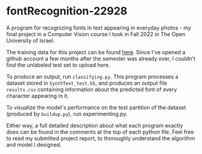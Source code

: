 # fontRecognition-22928
A program for recognizing fonts in text appearing in everyday photos - my final project in a Computer Vision course I took in Fall 2022 in The Open University of Israel.

The training data for this project can be found [here](https://drive.google.com/drive/folders/1jzHYpTwywUYA53nMGHVROSuVO14hEueq?usp=sharing). Since I've opened a github account a few months after the semester was already over, I couldn't find the unlabeled test set to upload here.

To produce an output, run `classifying.py`. This program processes a dataset stored in `SynthText_test.h5`, and produces an output file `results.csv` containing information about the predicted font of every character appearing in it.

To visualize the model's performance on the test partition of the dataset (produced by `buildup.py`), run experimenting.py.

Either way, a full detailed description about what each program exactly does can be found in the comments at the top of each python file. Feel free to read my submitted project report, to thoroughly understand the algorithm and model I designed.
